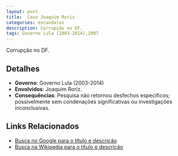 ```yaml
---
layout: post
title:  Caso Joaquim Roriz
categories: escandalos
description: Corrupção no DF.
tags: Governo Lula (2003-2014),2007
---
```


Corrupção no DF.

## Detalhes
- **Governo**: Governo Lula (2003-2014)
- **Envolvidos**: Joaquim Roriz.
- **Consequências**: Pesquisa não retornou desfechos específicos; possivelmente sem condenações significativas ou investigações inconclusivas.

## Links Relacionados
- [Busca no Google para o título e descrição](https://www.google.com/search?q=Caso%20Joaquim%20Roriz%20Corrup%C3%A7%C3%A3o%20no%20DF.%20Governo%20Lula%20%282003-2014%29)
- [Busca na Wikipedia para o título e descrição](https://en.wikipedia.org/w/index.php?search=Caso%20Joaquim%20Roriz%20Corrup%C3%A7%C3%A3o%20no%20DF.%20Governo%20Lula%20%282003-2014%29)
